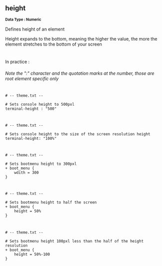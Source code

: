 ## height
<b> <sup> Data Type : Numeric </sup> </b>

Defines height of an element

Height expands to the bottom, meaning the higher the value, the more the element stretches to the bottom of your screen
#
In practice :

###### Note the ":" character and the quotation marks at the number, those are root element specific only
#
```
# -- theme.txt --

# Sets console height to 500pxl
terminal-height : "500"
```
#
```
# -- theme.txt --

# Sets console height to the size of the screen resolution height
terminal-height: "100%"
```
#
```
# -- theme.txt --

# Sets bootmenu height to 300pxl
+ boot_menu {
	wdith = 300
}
```
#
```
# -- theme.txt --

# Sets bootmenu height to half the screen
+ boot_menu {
	height = 50%
}
```
#
```
# -- theme.txt --

# Sets bootmenu height 100pxl less than the half of the height resolution
+ boot_menu {
	height = 50%-100
}
```
